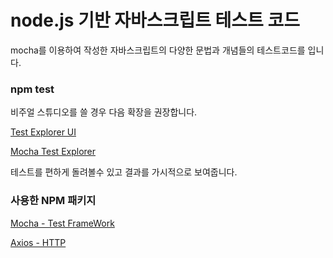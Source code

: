 # node.js 기반 자바스크립트 테스트 코드

mocha를 이용하여 작성한 자바스크립트의 다양한 문법과 개념들의 테스트코드를 입니다.

### npm test

비주얼 스튜디오를 쓸 경우 다음 확장을 권장합니다.

[Test Explorer UI ](https://marketplace.visualstudio.com/items?itemName=hbenl.vscode-test-explorer)

[Mocha Test Explorer](https://marketplace.visualstudio.com/items?itemName=hbenl.vscode-mocha-test-adapter)

테스트를 편하게 돌려볼수 있고 결과를 가시적으로 보여줍니다.

### 사용한 NPM 패키지
 
[Mocha - Test FrameWork](https://mochajs.org/)
  
[Axios - HTTP](https://github.com/axios/axios)
